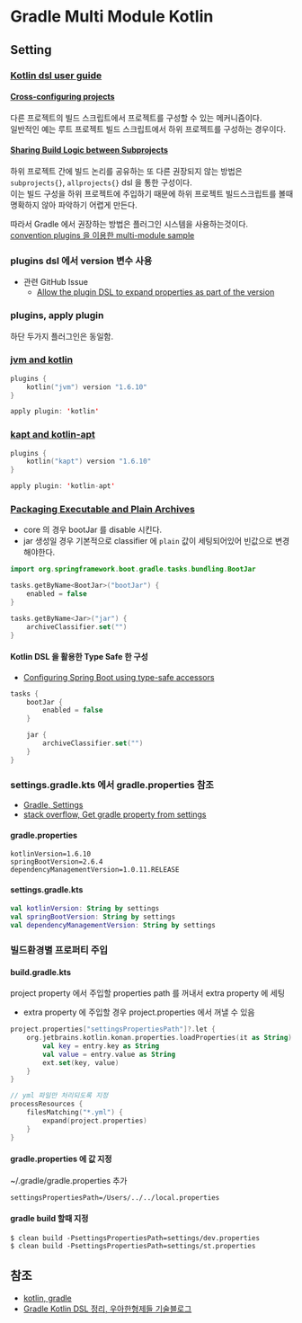 # Gradle Multi Module Kotlin

## Setting

### [Kotlin dsl user guide](https://docs.gradle.org/current/userguide/kotlin_dsl.html)

#### [Cross-configuring projects](https://docs.gradle.org/current/userguide/kotlin_dsl.html#sec:kotlin_cross_project_configuration)

다른 프로젝트의 빌드 스크립트에서 프로젝트를 구성할 수 있는 메커니즘이다.   
일반적인 예는 루트 프로젝트 빌드 스크립트에서 하위 프로젝트를 구성하는 경우이다.

#### [Sharing Build Logic between Subprojects](https://docs.gradle.org/current/userguide/sharing_build_logic_between_subprojects.html)

하위 프로젝트 간에 빌드 논리를 공유하는 또 다른 권장되지 않는 방법은 `subprojects{}`, `allprojects{}` dsl 을 통한 구성이다.  
이는 빌드 구성을 하위 프로젝트에 주입하기 때문에 하위 프로젝트 빌드스크립트를 볼때 명확하지 않아 파악하기 어렵게 만든다.  

따라서 Gradle 에서 권장하는 방법은 플러그인 시스템을 사용하는것이다.  
[convention plugins 을 이용한 multi-module sample](https://docs.gradle.org/current/samples/sample_convention_plugins.html)

### plugins dsl 에서 version 변수 사용

- 관련 GitHub Issue
  - [Allow the plugin DSL to expand properties as part of the version](https://github.com/gradle/gradle/issues/1697)

### plugins, apply plugin

하단 두가지 플러그인은 동일함.

### [jvm and kotlin](https://kotlinlang.org/docs/gradle.html)

```kotlin
plugins {
    kotlin("jvm") version "1.6.10"
}

apply plugin: 'kotlin'
```

### [kapt and kotlin-apt](https://kotlinlang.org/docs/kapt.html)

```kotlin
plugins {
    kotlin("kapt") version "1.6.10"
}

apply plugin: 'kotlin-apt'
```

### [Packaging Executable and Plain Archives](https://docs.spring.io/spring-boot/docs/current/gradle-plugin/reference/htmlsingle/#packaging-executable.and-plain-archives)

- core 의 경우 bootJar 를 disable 시킨다.
- jar 생성일 경우 기본적으로 classifier 에 `plain` 값이 세팅되어있어 빈값으로 변경해야한다.

```kotlin
import org.springframework.boot.gradle.tasks.bundling.BootJar

tasks.getByName<BootJar>("bootJar") {
    enabled = false
}

tasks.getByName<Jar>("jar") {
    archiveClassifier.set("")
}
```

#### Kotlin DSL 을 활용한 Type Safe 한 구성 
- [Configuring Spring Boot using type-safe accessors](https://docs.gradle.org/current/userguide/migrating_from_groovy_to_kotlin_dsl.html#configuring-tasks)

```kotlin
tasks {
    bootJar {
        enabled = false
    }

    jar {
        archiveClassifier.set("")
    }
}
```

### settings.gradle.kts 에서 gradle.properties 참조

- [Gradle, Settings](https://docs.gradle.org/current/dsl/org.gradle.api.initialization.Settings.html)
- [stack overflow, Get gradle property from settings](https://stackoverflow.com/questions/64644810/get-gradle-property-from-settings)

#### gradle.properties

```properties
kotlinVersion=1.6.10
springBootVersion=2.6.4
dependencyManagementVersion=1.0.11.RELEASE
```

#### settings.gradle.kts

```kotlin
val kotlinVersion: String by settings
val springBootVersion: String by settings
val dependencyManagementVersion: String by settings
```

### 빌드환경별 프로퍼티 주입

#### build.gradle.kts

project property 에서 주입할 properties path 를 꺼내서 extra property 에 세팅

- extra property 에 주입할 경우 project.properties 에서 꺼낼 수 있음

```kotlin
project.properties["settingsPropertiesPath"]?.let {
    org.jetbrains.kotlin.konan.properties.loadProperties(it as String).forEach { entry ->
        val key = entry.key as String
        val value = entry.value as String
        ext.set(key, value)
    }
}

// yml 파일만 처리되도록 지정
processResources {
    filesMatching("*.yml") {
        expand(project.properties)
    }
}
```

#### gradle.properties 에 값 지정

~/.gradle/gradle.properties 추가

```properties
settingsPropertiesPath=/Users/../../local.properties
```

#### gradle build 할때 지정

```shell
$ clean build -PsettingsPropertiesPath=settings/dev.properties
$ clean build -PsettingsPropertiesPath=settings/st.properties
```

## 참조
- [kotlin, gradle](https://kotlinlang.org/docs/gradle.html)
- [Gradle Kotlin DSL 정리, 우아한형제들 기술블로그](https://techblog.woowahan.com/2625/)
